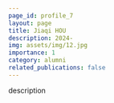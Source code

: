 ```yaml
---
page_id: profile_7
layout: page
title: Jiaqi HOU
description: 2024-
img: assets/img/12.jpg
importance: 1
category: alumni
related_publications: false
---
```



description
